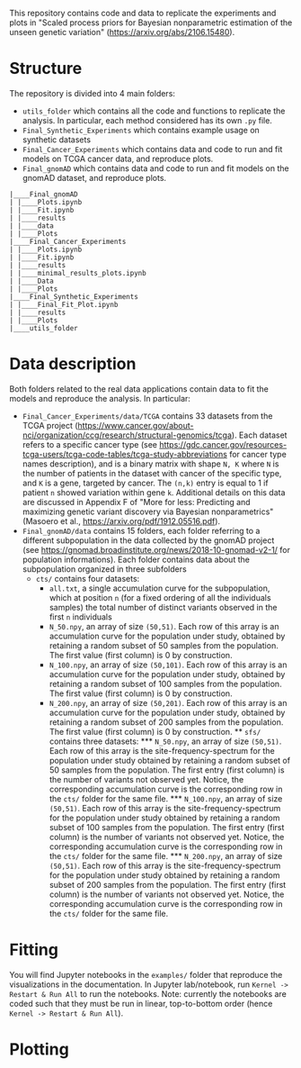This repository contains code and data to replicate the experiments and plots in "Scaled process priors for Bayesian nonparametric estimation of the unseen genetic variation" (https://arxiv.org/abs/2106.15480). 

# Structure

The repository is divided into 4 main folders:
* `utils_folder` which contains all the code and functions to replicate the analysis. In particular, each method considered has its own `.py` file.
* `Final_Synthetic_Experiments` which contains example usage on synthetic datasets
* `Final_Cancer_Experiments` which contains data and code to run and fit models on TCGA cancer data, and reproduce plots.
* `Final_gnomAD` which contains data and code to run and fit models on the gnomAD dataset, and reproduce plots.

```
|____Final_gnomAD
| |____Plots.ipynb
| |____Fit.ipynb
| |____results
| |____data
| |____Plots
|____Final_Cancer_Experiments
| |____Plots.ipynb
| |____Fit.ipynb
| |____results
| |____minimal_results_plots.ipynb
| |____Data
| |____Plots
|____Final_Synthetic_Experiments
| |____Final_Fit_Plot.ipynb
| |____results
| |____Plots
|____utils_folder
```

# Data description

Both folders related to the real data applications contain data to fit the models and reproduce the analysis. In particular:

* `Final_Cancer_Experiments/data/TCGA` contains 33 datasets from the TCGA project (https://www.cancer.gov/about-nci/organization/ccg/research/structural-genomics/tcga). Each dataset refers to a specific cancer type (see https://gdc.cancer.gov/resources-tcga-users/tcga-code-tables/tcga-study-abbreviations for cancer type names description), and is a binary matrix with shape `N, K` where `N` is the number of patients in the dataset with cancer of the specific type, and `K` is a gene, targeted by cancer. The `(n,k)` entry is equal to 1 if patient `n` showed variation within gene `k`. Additional details on this data are discussed in Appendix F of "More for less: Predicting and maximizing genetic variant discovery via Bayesian nonparametrics" (Masoero et al., https://arxiv.org/pdf/1912.05516.pdf).
* `Final_gnomAD/data` contains 15 folders, each folder referring to a different subpopulation in the data collected by the gnomAD project (see https://gnomad.broadinstitute.org/news/2018-10-gnomad-v2-1/ for population informations). Each folder contains data about the subpopulation organized in three subfolders 
	* `cts/` contains four datasets: 
		* `all.txt`, a single accumulation curve for the subpopulation, which at position `n` (for a fixed ordering of all the individuals samples) the total number of distinct variants observed in the first `n` individuals
		* `N_50.npy`, an array of size `(50,51)`. Each row of this array is an accumulation curve for the population under study, obtained by retaining a random subset of 50 samples from the population. The first value (first column) is 0 by construction.
		* `N_100.npy`, an array of size `(50,101)`. Each row of this array is an accumulation curve for the population under study, obtained by retaining a random subset of 100 samples from the population. The first value (first column) is 0 by construction.
		* `N_200.npy`, an array of size `(50,201)`. Each row of this array is an accumulation curve for the population under study, obtained by retaining a random subset of 200 samples from the population. The first value (first column) is 0 by construction.
** `sfs/` contains three datasets:
*** `N_50.npy`, an array of size `(50,51)`. Each row of this array is the site-frequency-spectrum for the population under study obtained by retaining a random subset of 50 samples from the population. The first entry (first column) is the number of variants not observed yet. Notice, the corresponding accumulation curve is the corresponding row in the `cts/` folder for the same file.
*** `N_100.npy`, an array of size `(50,51)`. Each row of this array is the site-frequency-spectrum for the population under study obtained by retaining a random subset of 100 samples from the population. The first entry (first column) is the number of variants not observed yet. Notice, the corresponding accumulation curve is the corresponding row in the `cts/` folder for the same file.
*** `N_200.npy`, an array of size `(50,51)`. Each row of this array is the site-frequency-spectrum for the population under study obtained by retaining a random subset of 200 samples from the population. The first entry (first column) is the number of variants not observed yet. Notice, the corresponding accumulation curve is the corresponding row in the `cts/` folder for the same file.

# Fitting

You will find Jupyter notebooks in the `examples/` folder that reproduce the visualizations in the documentation.
In Jupyter lab/notebook, run `Kernel -> Restart & Run All` to run the notebooks. Note: currently the notebooks
are coded such that they must be run in linear, top-to-bottom order (hence `Kernel -> Restart & Run All`). 

# Plotting








